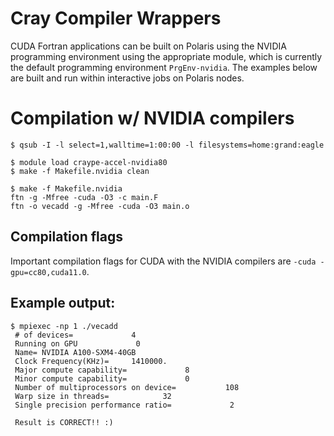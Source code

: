 # Cray Compiler Wrappers
CUDA Fortran applications can be built on Polaris using the NVIDIA programming environment using the appropriate module, which is currently the default programming environment `PrgEnv-nvidia`. The examples below are built and run within interactive jobs on Polaris nodes.

# Compilation w/ NVIDIA compilers
```
$ qsub -I -l select=1,walltime=1:00:00 -l filesystems=home:grand:eagle

$ module load craype-accel-nvidia80
$ make -f Makefile.nvidia clean

$ make -f Makefile.nvidia
ftn -g -Mfree -cuda -O3 -c main.F
ftn -o vecadd -g -Mfree -cuda -O3 main.o 
```

## Compilation flags
Important compilation flags for CUDA with the NVIDIA compilers are `-cuda -gpu=cc80,cuda11.0`.

## Example output:
```
$ mpiexec -np 1 ./vecadd 
 # of devices=             4
 Running on GPU             0
 Name= NVIDIA A100-SXM4-40GB
 Clock Frequency(KHz)=     1410000.    
 Major compute capability=             8
 Minor compute capability=             0
 Number of multiprocessors on device=           108
 Warp size in threads=            32
 Single precision performance ratio=             2
 
 Result is CORRECT!! :)
```
